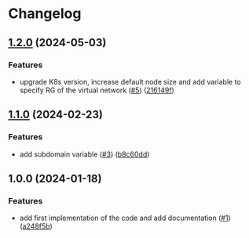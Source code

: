 # Changelog

## [1.2.0](https://github.com/camptocamp/devops-stack-module-cluster-aks/compare/v1.1.0...v1.2.0) (2024-05-03)


### Features

* upgrade K8s version, increase default node size and add variable to specify RG of the virtual network ([#5](https://github.com/camptocamp/devops-stack-module-cluster-aks/issues/5)) ([216149f](https://github.com/camptocamp/devops-stack-module-cluster-aks/commit/216149feded5e45187cfdc1c443fe0eaa5a3c8b3))

## [1.1.0](https://github.com/camptocamp/devops-stack-module-cluster-aks/compare/v1.0.0...v1.1.0) (2024-02-23)


### Features

* add subdomain variable ([#3](https://github.com/camptocamp/devops-stack-module-cluster-aks/issues/3)) ([b8c60dd](https://github.com/camptocamp/devops-stack-module-cluster-aks/commit/b8c60dda6a67d21e1df4a25027de86299992bc00))

## 1.0.0 (2024-01-18)


### Features

* add first implementation of the code and add documentation ([#1](https://github.com/camptocamp/devops-stack-module-cluster-aks/issues/1)) ([a248f5b](https://github.com/camptocamp/devops-stack-module-cluster-aks/commit/a248f5bbf3544771455d3310b6a0818e352b973c))
